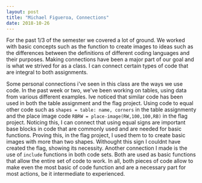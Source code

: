 ```yaml
---
layout: post
title: "Michael Figueroa, Connections"
date: 2018-10-26
---
```



For the past 1/3 of the semester we covered a lot of ground. We worked with basic concepts such as the function to create images to ideas such as the differences between the definitions of different coding languages and their purposes. Making connections have been a major part of our goal and is what we strived for as a class. I can connect certain types of code that are integral to both assignments.

Some personal connections i've seen in this class are the ways we use code. In the past week or two, we've been working on tables, using data from various different examples. Ive noticed that similar code has been used in both the table assignment and the flag project. Using code to equal other code such as ```shapes = table: name, corners``` in the table assignmenty and the place image code ```RBRW = place-image(RW,100,100,RB)``` in the flag project. Noticing this, I can connect that using equal signs are important base blocks in code that are commonly used and are needed for basic functions. Proving this, in the flag project, I used them to to create basic images with more than two shapes. Withought this sign I couldnt have created the flag, showing its necessity. Another connection I made is the use of ```include``` functions in both code sets. Both are used as basic functions that allow the entire set of code to work. In all, both pieces of code allow to make even the most basic of code function and are a necessary part for most actions, be it intermediate to experienced.





                                                                                                                                                                                                                                                                                                                                                                                                                                                                                                                                                                                                                                                                 
